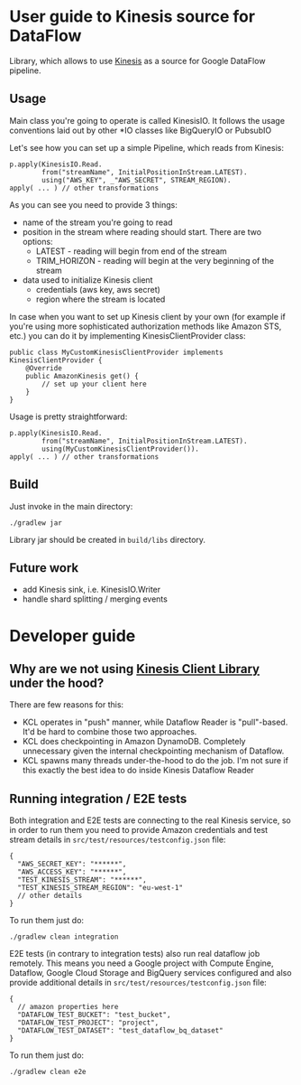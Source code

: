 # User guide to Kinesis source for DataFlow

Library, which allows to use [Kinesis](https://aws.amazon.com/kinesis/) as a source for Google DataFlow pipeline.

## Usage

Main class you're going to operate is called KinesisIO. It follows the usage conventions laid out by other *IO classes like BigQueryIO or PubsubIO

Let's see how you can set up a simple Pipeline, which reads from Kinesis:


    p.apply(KinesisIO.Read.
            from("streamName", InitialPositionInStream.LATEST).
            using("AWS_KEY", _"AWS_SECRET", STREAM_REGION).
    apply( ... ) // other transformations

As you can see you need to provide 3 things:

* name of the stream you're going to read
* position in the stream where reading should start. There are two options:
    * LATEST - reading will begin from end of the stream
    * TRIM_HORIZON - reading will begin at the very beginning of the stream
* data used to initialize Kinesis client
    * credentials (aws key, aws secret)
    * region where the stream is located

In case when you want to set up Kinesis client by your own (for example if you're using
more sophisticated authorization methods like Amazon STS, etc.) you can do it by
implementing KinesisClientProvider class:

    public class MyCustomKinesisClientProvider implements KinesisClientProvider {
        @Override
        public AmazonKinesis get() {
            // set up your client here
        }
    }

Usage is pretty straightforward:

    p.apply(KinesisIO.Read.
            from("streamName", InitialPositionInStream.LATEST).
            using(MyCustomKinesisClientProvider()).
    apply( ... ) // other transformations
    
## Build

Just invoke in the main directory:

    ./gradlew jar
    
Library jar should be created in `build/libs` directory.

## Future work

* add Kinesis sink, i.e. KinesisIO.Writer
* handle shard splitting / merging events

# Developer guide

## Why are we not using [Kinesis Client Library](https://github.com/awslabs/amazon-kinesis-client) under the hood?
There are few reasons for this:

* KCL operates in "push" manner, while Dataflow Reader is "pull"-based. It'd be hard to combine those two approaches.
* KCL does checkpointing in Amazon DynamoDB. Completely unnecessary given the internal checkpointing mechanism of Dataflow.
* KCL spawns many threads under-the-hood to do the job. I'm not sure if this exactly the best idea to do inside Kinesis Dataflow Reader
    

## Running integration / E2E tests

Both integration and E2E tests are connecting to the real Kinesis service, so in order to run them you need
to provide Amazon credentials and test stream details in `src/test/resources/testconfig.json` file:

    {
      "AWS_SECRET_KEY": "******",
      "AWS_ACCESS_KEY": "******",
      "TEST_KINESIS_STREAM": "******",
      "TEST_KINESIS_STREAM_REGION": "eu-west-1"
      // other details
    }

To run them just do:

    ./gradlew clean integration
    
E2E tests (in contrary to integration tests) also run real dataflow job remotely. This means you need a Google project with Compute Engine, Dataflow, Google Cloud Storage and BigQuery services configured and also provide additional details in `src/test/resources/testconfig.json` file:

    {
      // amazon properties here
      "DATAFLOW_TEST_BUCKET": "test_bucket",
      "DATAFLOW_TEST_PROJECT": "project",
      "DATAFLOW_TEST_DATASET": "test_dataflow_bq_dataset"
    }
    
To run them just do:

    ./gradlew clean e2e